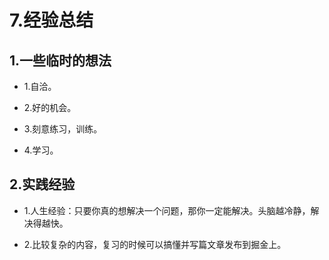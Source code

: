 # 7.经验总结

## 1.一些临时的想法

- 1.自洽。

- 2.好的机会。

- 3.刻意练习，训练。

- 4.学习。

## 2.实践经验

- 1.人生经验：只要你真的想解决一个问题，那你一定能解决。头脑越冷静，解决得越快。

- 2.比较复杂的内容，复习的时候可以搞懂并写篇文章发布到掘金上。
